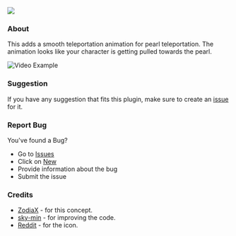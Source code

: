 [![](https://poggit.pmmp.io/shield.dl/SmoothPearlTeleport)](https://poggit.pmmp.io/p/SmoothPearlTeleport)

### About
This adds a smooth teleportation animation for pearl teleportation. The animation looks like your character is getting pulled towards the pearl. 

![Video Example](https://github.com/NightDevil9440/PearlAnimation/blob/main/extra/VID_20220501094109.gif)

### Suggestion
If you have any suggestion that fits this plugin, make sure to create an [issue](https://github.com/NightDevil9440/SmoothEnderPearl/issues/new/choose) for it. 

### Report Bug
You've found a Bug?
- Go to [Issues](https://github.com/NightDevil9440/SmoothEnderPearl/issues)
- Click on [New](https://github.com/NightDevil9440/SmoothEnderPearl/issues/new/choose)
- Provide information about the bug
- Submit the issue

### Credits
- [ZodiaX](https://github.com/ItsZodiaX) - for this concept.
- [sky-min](https://github.com/sky-min) - for improving the code.
- [Reddit](https://www.reddit.com/r/Minecraft/comments/euztmf/i_made_the_ender_pearl_look_realisticish) - for the icon.
